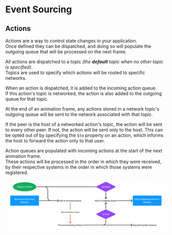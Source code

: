 # Event Sourcing

## Actions
Actions are a way to control state changes in your application.  
Once defined they can be dispatched, and doing so will populate the outgoing queue that will be processed on the next frame.

All actions are dispatched to a topic _(the **default** topic when no other topic is specified)_.  
Topics are used to specify which actions will be routed to specific networks.

When an action is dispatched, it is added to the incoming action queue.  
If this action's topic is networked, the action is also added to the outgoing queue for that topic.

At the end of an animation frame, any actions stored in a network topic's outgoing queue will be sent to the network associated with that topic.

If the peer is the host of a networked action's topic, the action will be sent to every other peer. If not, the action will be sent only to the host. This can be opted out of by specifying the `$to` property on an action, which informs the host to forward the action only to that user.

Action queues are populated with incoming actions at the start of the next animation frame.  
These actions will be processed in the order in which they were received, by their respective systems in the order in which those systems were registered.

![](./images/action-flow.png)
